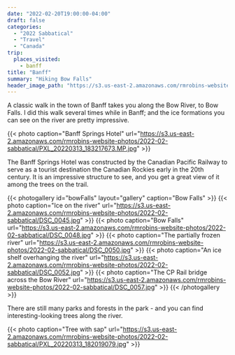 ```yaml
---
date: "2022-02-20T19:00:00-04:00"
draft: false
categories:
  - "2022 Sabbatical"
  - "Travel"
  - "Canada"
trip:
  places_visited:
    - banff
title: "Banff"
summary: "Hiking Bow Falls"
header_image_path: "https://s3.us-east-2.amazonaws.com/rmrobins-website-photos/2022-02-sabbatical/PXL_20220313_183217673.MP.jpg"
---
```


A classic walk in the town of Banff takes you along the Bow River, to Bow Falls. I did this walk several times while in Banff; and the ice formations you can see on the river are pretty impressive.

{{< photo caption="Banff Springs Hotel" url="https://s3.us-east-2.amazonaws.com/rmrobins-website-photos/2022-02-sabbatical/PXL_20220313_183217673.MP.jpg" >}}

The Banff Springs Hotel was constructed by the Canadian Pacific Railway to serve as a tourist destination the Canadian Rockies early in the 20th century. It is an impressive structure to see, and you get a great view of it among the trees on the trail.

{{< photogallery id="bowFalls" layout="gallery" caption="Bow Falls" >}}
{{< photo caption="Ice on the river" url="https://s3.us-east-2.amazonaws.com/rmrobins-website-photos/2022-02-sabbatical/DSC_0045.jpg" >}}
{{< photo caption="Bow Falls" url="https://s3.us-east-2.amazonaws.com/rmrobins-website-photos/2022-02-sabbatical/DSC_0048.jpg" >}}
{{< photo caption="The partially frozen river" url="https://s3.us-east-2.amazonaws.com/rmrobins-website-photos/2022-02-sabbatical/DSC_0050.jpg" >}}
{{< photo caption="An ice shelf overhanging the river" url="https://s3.us-east-2.amazonaws.com/rmrobins-website-photos/2022-02-sabbatical/DSC_0052.jpg" >}}
{{< photo caption="The CP Rail bridge across the Bow River" url="https://s3.us-east-2.amazonaws.com/rmrobins-website-photos/2022-02-sabbatical/DSC_0057.jpg" >}}
{{< /photogallery >}}

There are still many parks and forests in the park - and you can find interesting-looking trees along the river.

{{< photo caption="Tree with sap" url="https://s3.us-east-2.amazonaws.com/rmrobins-website-photos/2022-02-sabbatical/PXL_20220313_182019079.jpg" >}}
